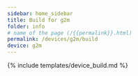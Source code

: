 ```yaml
---
sidebar: home_sidebar
title: Build for g2m
folder: info
# name of the page (/{{permalink}}.html)
permalink: /devices/g2m/build
device: g2m
---
```

{% include templates/device_build.md %}
